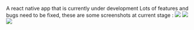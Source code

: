 A react native app that is currently under development
Lots of features and bugs need to be fixed, these are some screenshots at current stage : 
![](https://i.imgur.com/HgOmcem.jpg)
![](https://i.imgur.com/ZRjNVnw.jpg)
![](https://i.imgur.com/A3cG9Kn.jpg)
